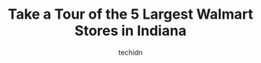 ---
layout: ampstory
image: https://i0.wp.com/www.statenavi.com/wp-content/uploads/2023/05/walmart-supercenter-0-in-indiana-1685166751.png?resize=640,853
author: techidn
featured: false
description: If you happen to be in Indiana, USA, and looking for a massive Walmart store to fulfill your shopping needs, youre in luck! Weve compiled a list of the top five Largest Walmart locations i
title: Take a Tour of the 5 Largest Walmart Stores in Indiana
cover:
   title: Take a Tour of the 5 Largest Walmart Stores in Indiana
   subtitle: STATENAVI
   background: https://www.statenavi.com/wp-content/uploads/2023/05/walmart-supercenter-0-in-indiana-1685166751.png

pages: 
 - layout: thirds
   top: <h1>#1 Walmart Supercenter</h1>
   bottom: "<p>I needed help finding a medication and they refused to help. After antagonizing me, a worker named Happy kept laughing and told me to leave. I asked for a manager h</p>"
   background: https://www.statenavi.com/wp-content/uploads/2023/05/walmart-supercenter-1-in-indiana-1685166754.png
   backgroundblur: true
 - layout: thirds
   top: <h1>#2 Walmart Supercenter</h1>
   bottom: "<p>My local Walmart doesnt keep stock of Ole Roy pouches. I stopped in after my sons football game and they had PLENTY. My girls LUV them. This Walmart also has a great se</p>"
   background: https://www.statenavi.com/wp-content/uploads/2023/05/walmart-supercenter-2-in-indiana-1685166757.jpeg
   cta:
      link: https://www.statenavi.com/take-a-tour-of-the-5-largest-walmart-stores-in-indiana/
      text: Take a Tour of the 5 Largest Walmart Stores in Indiana
 - layout: thirds
   top: <h1>#3 Walmart Supercenter</h1>
   bottom: "<p>10617 E Washington St, Indianapolis, IN 46229, United States</p>"
   background: https://www.statenavi.com/wp-content/uploads/2023/05/walmart-supercenter-3-in-indiana-1685166758.png
   cta:
      link: https://www.statenavi.com/take-a-tour-of-the-5-largest-walmart-stores-in-indiana/
      text: Take a Tour of the 5 Largest Walmart Stores in Indiana
 - layout: thirds
   top: <h1>#4 Walmart Supercenter</h1>
   bottom: "<p>10735 Pendleton Pike, Indianapolis, IN 46236, United States</p>"
   background: https://images.unsplash.com/photo-1591393223703-56fe1347ac62?ixlib=rb-4.0.3&ixid=MnwxMjA3fDB8MHxwaG90by1wYWdlfHx8fGVufDB8fHx8&auto=format&fit=crop&w=640&h=853&q=80
   cta:
      link: https://www.statenavi.com/take-a-tour-of-the-5-largest-walmart-stores-in-indiana/
      text: Take a Tour of the 5 Largest Walmart Stores in Indiana
 - layout: thirds
   top: <h1>#5 Walmart Supercenter</h1>
   bottom: "<p>7245 US-31, Indianapolis, IN 46227, United States</p>"
   background: https://images.unsplash.com/photo-1602536052359-ef94c21c5948?ixlib=rb-4.0.3&ixid=MnwxMjA3fDB8MHxwaG90by1wYWdlfHx8fGVufDB8fHx8&auto=format&fit=crop&w=640&h=853&q=80
   cta:
      link: https://www.statenavi.com/take-a-tour-of-the-5-largest-walmart-stores-in-indiana/
      text: Take a Tour of the 5 Largest Walmart Stores in Indiana
 - layout: thirds
   top: <h1>#6 Walmart Supercenter</h1>
   bottom: "<p>401 N Burkhardt Rd, Evansville, IN 47715, United States</p>"
   background: https://images.unsplash.com/photo-1534312527009-56c7016453e6?ixlib=rb-4.0.3&ixid=MnwxMjA3fDB8MHxwaG90by1wYWdlfHx8fGVufDB8fHx8&auto=format&fit=crop&w=640&h=853&q=80
   cta:
      link: https://www.statenavi.com/take-a-tour-of-the-5-largest-walmart-stores-in-indiana/
      text: Take a Tour of the 5 Largest Walmart Stores in Indiana
 - layout: thirds
   top: <h1>#7 Walmart Supercenter</h1>
   bottom: "<p>3313 IN-45, Bloomington, IN 47403, United States</p>"
   background: https://images.unsplash.com/photo-1567360425618-1594206637d2?ixlib=rb-4.0.3&ixid=MnwxMjA3fDB8MHxwaG90by1wYWdlfHx8fGVufDB8fHx8&auto=format&fit=crop&w=640&h=853&q=80
   cta:
      link: https://www.statenavi.com/take-a-tour-of-the-5-largest-walmart-stores-in-indiana/
      text: Take a Tour of the 5 Largest Walmart Stores in Indiana
 - layout: thirds
   middle: Continue reading...
   background: https://images.unsplash.com/photo-1620421680010-0766ff230392?ixlib=rb-4.0.3&ixid=MnwxMjA3fDB8MHxwaG90by1wYWdlfHx8fGVufDB8fHx8&auto=format&fit=crop&w=640&h=853&q=80
   cta:
      link: https://www.statenavi.com/take-a-tour-of-the-5-largest-walmart-stores-in-indiana/
      text: Take a Tour of the 5 Largest Walmart Stores in Indiana
      
---